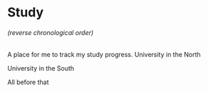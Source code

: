# Study
###### (reverse chronological order)
A place for me to track my study progress.
University in the North

University in the South

All before that
